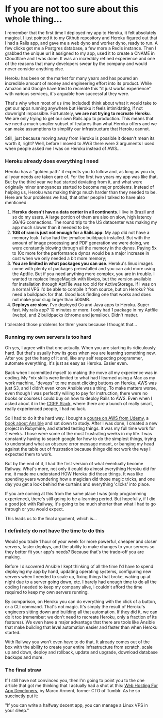 # If you are not too sure about this whole thing...
I remember that the first time I deployed my app to Heroku, it felt absolutely magical. I just pointed it to my Github repository and Heroku figured out that I had a Rails app, and gave me a web dyno and worker dyno, ready to run. A few clicks got me a Postgres database, a few more a Redis instance. Then I grabbed the unique url it assigned to my app, used it to create a CNAME in Cloudflare and I was done. It was an incredibly refined experience and one of the reasons that many developers swear by the company and would never consider anything else.

Heroku has been on the market for many years and has poured an incredible amount of money and engineering effort into its product. While Amazon and Google have tried to recreate this "it just works experience" with various services, it's arguable how successful they were.

That's why when most of us (me included) think about what it would take to get our apps running anywhere but Heroku it feels intimidating, if not downright impossible. Fortunately, **we are not trying to recreate Heroku**. We are only trying to get our own Rails app to production. This means that we need a much smaller subset of features than what Heroku offers and we can make assumptions to simplify our infrastructure that Heroku cannot.

Still, just because moving away from Heroku is possible it doesn't mean its worth it, right? Well, before I moved to AWS there were 3 arguments I used when people asked me I was on Heroku instead of AWS... 

### Heroku already does everything I need
Heroku has a "golden path" it expects you to follow and, as long as you do, all your needs are taken care of. For the first two years my app was like that. But by the third year we had started deviating from it, and what were originally minor annoyances started to become major problems. Instead of helping us, Heroku was making things much harder than they needed to be. Here are four problems we had, that other people I talked to have also mentioned:   

1. **Heroku doesn't have a data center in all continents**. I live in Brazil and so do my users. A large portion of them are also on slow, high latency 3G/4G connections. The round trip to the US datacenter was making my app much slower than it needed to be;
2. **1GB of ram is just not enough for a Rails app**. My app did not have a memory leak. I also had the jemalloc buildpack installed. But with the amount of image processing and PDF generation we were doing, we were constantly blowing through all the memory in the dynos. Paying 5x to 10x more for the performance dynos would be a major increase in cost when we only needed a bit more memory;
3. **You are limited in what packages you can use**. Heroku's linux images come with plenty of packages preinstalled and you can add more using the Aptfile. But if you need anything more complex, you are in trouble. I wanted to replace ImageMagick with libvips, but the version available for installation through AptFile was too old for ActiveStorage. If I was on a normal VPS I'd be able to compile it from source, but on Heroku? You need a buildpack for that. Good luck finding one that works and does not make your slug larger than 500MB.
4. **Deploys are slow**. I've deployed Go and Java apps to Heroku. Super fast. My rails app? 10 minutes or more. I only had 1 package in my Aptfile (webp), and 2 buildpacks (chrome and jemalloc). Didn't matter. 

I tolerated those problems for threr years because I thought that...  

### Running my own servers is too hard
Oh yes, I agree with that one actually. When you are starting its ridiculously hard. But that's usually how its goes when you are learning something new. After you get the hang of it and, like any self respecting programmer, automate everything, it's just as easy as Heroku. Easier even.

Back when I committed myself to making the move all my experience was in coding. My *nix skills were limited to what had I learned using a Mac as my work machine, "devops" to me meant clicking buttons on Heroku, AWS was just S3, and I didn't even know Ansible was a thing. To make matters worse, even though I was perfectly willing to pay for instruction, there were no books or courses I could buy on how to deploy Rails to AWS. Even when I asked about it in the [CGRP Slack](https://www.railsspeed.com), where there are a bunch of really smart, really experienced people, I had no luck.

So I had to do it the hard way. I bought a [course on AWS from Udemy](https://www.udemy.com/course/aws-certified-developer-associate-dva-c01/), a [book about Ansible](https://www.ansiblefordevops.com/) and sat down to study. After I was done, I created a new project in Rubymine, and started testing things. It was my full time work for 2 weeks. Those were some of the most frustrating weeks in my life. I was constantly having to search google for how to do the simplest things, trying to understand what an obscure error message meant, or banging my head against the table out of frustration because things did not work the way I expected them to work.  

But by the end of it, I had the first version of what eventually become Railway. What's more, not only it could do almost everything Heroku did for me, it made me understand HOW Heroku did those things. It was like spending years wondering how a magician did those magic tricks, and one day you get a look behind the curtains and everything 'clicks' into place.

If you are coming at this from the same place I was (only programming experience), there's still going to be a learning period. But hopefully, if I did a good job with Railway, it's going to be much shorter than what I had to go through or you would expect.

This leads us to the final argument, which is...

### I definitely do not have the time to do this
Would you trade 1 hour of your week for more powerful, cheaper and closer servers, faster deploys, and the ability to make changes to your servers so they better fit your app's needs? Because that's the trade-off you are making.

Before I discovered Ansible I kept thinking of all the time I'd have to spend deploying my app by hand, updating operating systems, configuring new servers when I needed to scale up, fixing things that broke, waking up at night due to a server going down, etc. I barely had enough time to do all the coding I needed to keep my company alive, I couldn't afford the time required to keep my own servers running.

By comparison, on Heroku you can do everything with the click of a button, or a CLI command. That's not magic. It's simply the result of Heroku's engineers sitting down and building all that automation. If they did it, we can do it too (remember: we don't need to recreate Heroku, only a fraction of its features). We even have a major advantage that there are tools like Ansible that make building that level automation easier and faster than when Heroku started.

With Railway you won't even have to do that. It already comes out of the box with the ability to create your entire infrastructure from scratch, scale up and down, deploy and rollback, update and upgrade, download database backups and more.

### The final straw 
If I still have not convinced you, then I'm going to point you to the one article that got me thinking that I actually had a shot at this: [Web Hosting For App Developers](https://marco.org/2014/03/27/web-hosting-for-app-developers), by Marco Arment, former CTO of Tumblr. As he so succinctly put it:

"If you can write a halfway decent app, you can manage a Linux VPS in your sleep."
